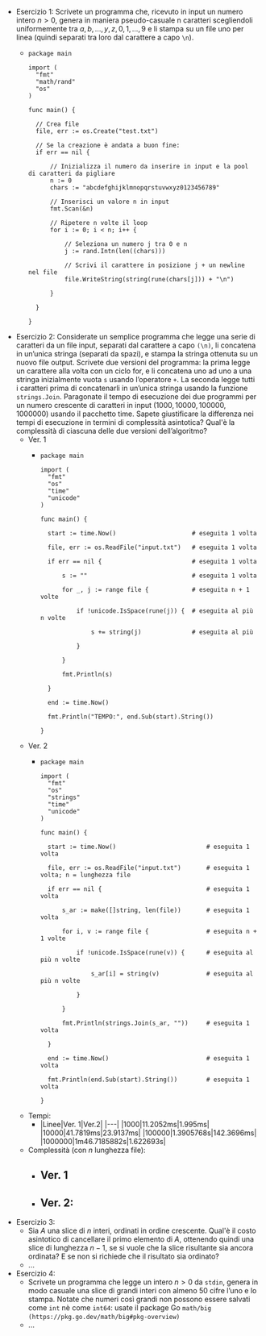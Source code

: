- Esercizio 1: Scrivete un programma che, ricevuto in input un numero intero $n > 0$, genera in maniera pseudo-casuale n caratteri scegliendoli uniformemente tra $a,b,...,y,z,0,1,...,9$ e li stampa su un file uno per linea (quindi separati tra loro dal carattere a capo `\n`).
	- ```
	  package main
	  
	  import (
	  	"fmt"
	  	"math/rand"
	  	"os"
	  )
	  
	  func main() {
	  
	  	// Crea file
	  	file, err := os.Create("test.txt")
	  
	  	// Se la creazione è andata a buon fine:
	  	if err == nil {
	  
	  		// Inizializza il numero da inserire in input e la pool di caratteri da pigliare
	  		n := 0
	  		chars := "abcdefghijklmnopqrstuvwxyz0123456789"
	  
	  		// Inserisci un valore n in input
	  		fmt.Scan(&n)
	  
	  		// Ripetere n volte il loop
	  		for i := 0; i < n; i++ {
	  
	  			// Seleziona un numero j tra 0 e n
	  			j := rand.Intn(len((chars)))
	  
	  			// Scrivi il carattere in posizione j + un newline nel file
	  			file.WriteString(string(rune(chars[j])) + "\n")
	  
	  		}
	  
	  	}
	  
	  }
	  ```
- Esercizio 2: Considerate un semplice programma che legge una serie di caratteri da un file input, separati dal carattere a capo `(\n)`, li concatena in un’unica stringa (separati da spazi), e stampa la stringa ottenuta su un nuovo file output. Scrivete due versioni del programma: la prima legge un carattere alla volta con un ciclo for, e li concatena uno ad uno a una stringa inizialmente vuota `s` usando l’operatore `+`. La seconda legge tutti i caratteri prima di concatenarli in un’unica stringa usando la funzione `strings.Join`. 
  Paragonate il tempo di esecuzione dei due programmi per un numero crescente di caratteri in input $(1000, 10000, 100000, 1000000)$ usando il pacchetto time. 
  Sapete giustificare la differenza nei tempi di esecuzione in termini di complessità asintotica? 
  Qual'è la complessità di ciascuna delle due versioni dell’algoritmo?
	- Ver. 1
		- ```
		  package main
		  
		  import (
		  	"fmt"
		  	"os"
		  	"time"
		  	"unicode"
		  )
		  
		  func main() {
		  
		  	start := time.Now()						# eseguita 1 volta
		  
		  	file, err := os.ReadFile("input.txt")	# eseguita 1 volta
		  
		  	if err == nil {							# eseguita 1 volta
		  
		  		s := ""								# eseguita 1 volta
		  
		  		for _, j := range file {			# eseguita n + 1 volte
		  
		  			if !unicode.IsSpace(rune(j)) {	# eseguita al più n volte
		  
		  				s += string(j)				# eseguita al più
		  
		  			}
		  
		  		}
		  
		  		fmt.Println(s)
		  
		  	}
		  
		  	end := time.Now()
		  
		  	fmt.Println("TEMPO:", end.Sub(start).String())
		  
		  }
		  ```
	- Ver. 2
		- ```
		  package main
		  
		  import (
		  	"fmt"
		  	"os"
		  	"strings"
		  	"time"
		  	"unicode"
		  )
		  
		  func main() {
		  
		  	start := time.Now()							# eseguita 1 volta
		  
		  	file, err := os.ReadFile("input.txt")		# eseguita 1 volta; n = lunghezza file
		  
		  	if err == nil {								# eseguita 1 volta
		  
		  		s_ar := make([]string, len(file))		# eseguita 1 volta
		  
		  		for i, v := range file {				# eseguita n + 1 volte
		  
		  			if !unicode.IsSpace(rune(v)) {		# eseguita al più n volte
		  
		  				s_ar[i] = string(v)				# eseguita al più n volte
		  
		  			}
		  
		  		}
		  
		  		fmt.Println(strings.Join(s_ar, ""))		# eseguita 1 volta
		  
		  	}
		  
		  	end := time.Now()							# eseguita 1 volta
		  
		  	fmt.Println(end.Sub(start).String())		# eseguita 1 volta
		  
		  }
		  
		  ```
	- Tempi:
		- |Linee|Ver. 1|Ver.2|
		  |---|
		  |1000|11.2052ms|1.995ms|
		  |10000|41.7819ms|23.9137ms|
		  |100000|1.3905768s|142.3696ms|
		  |1000000|1m46.7185882s|1.622693s|
	- Complessità (con $n$ lunghezza file):
		- Ver. 1
			-
		- Ver. 2:
			-
- Esercizio 3:
	- Sia $A$ una slice di $n$ interi, ordinati in ordine crescente. Qual'è il costo asintotico di cancellare il primo elemento di $A$, ottenendo quindi una slice di lunghezza $n − 1$, se si vuole che la slice risultante sia ancora ordinata? E se non si richiede che il risultato sia ordinato?
	- ...
- Esercizio 4:
	- Scrivete un programma che legge un intero $n > 0$ da `stdin`, genera in modo casuale una slice di grandi interi con almeno 50 cifre l’uno e lo stampa. Notate che numeri così grandi non possono essere salvati come `int` nè come `int64`: usate il package Go `math/big`
	  `(https://pkg.go.dev/math/big#pkg-overview)`
	- ...